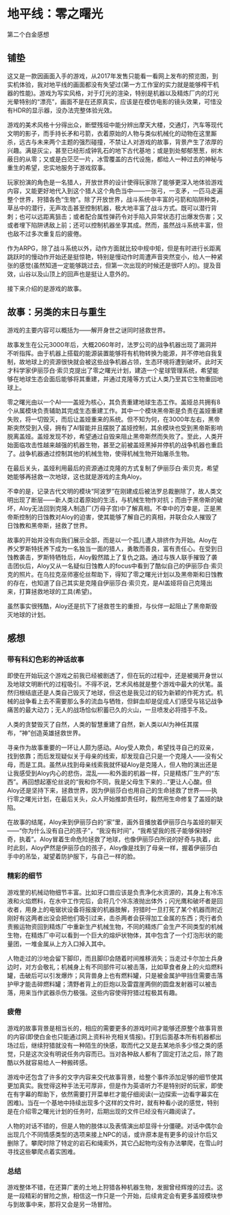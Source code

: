 # 地平线：零之曙光

第二个白金感想

## 铺垫

这又是一款因画面入手的游戏，从2017年发售只能看一看网上发布的预览图，到实机体验，我对地平线的画面都没有失望过(第一方工作室的实力就是能够榨干机器的性能)。游戏为写实风格，对于灯光的渲染，特别是机器以及精炼厂内的灯光光晕特别的“漂亮”，画面不是在还原真实，应该是在模仿电影的镜头效果，可惜没有HDR的显示器，没办法完整体验光效。

游戏的美术风格十分得出众，断壁残垣中能分辨出摩天大楼，交通灯，汽车等现代文明的影子，而手持长矛和弓箭，衣着原始的人物与类似机械化的动物在这里厮杀，远古与未来两个主题的强烈碰撞，不禁让人对游戏的故事，背景产生了浓厚的兴趣。满是灰尘，甚至已经形成钟乳石的地下古代基地；或是到处郁郁葱葱，树木蔽日的从零；又或是白茫茫一片，冰雪覆盖的古代设施，都给人一种过去的神秘与重生的希望，忠实地服务于游戏叙事。

玩家扮演的角色是一名猎人，开放世界的设计使得玩家除了能够更深入地体验游戏内容，又能更好地代入到这个猎人这个角色当中——一张弓，一支矛，一匹马走遍整个世界，狩猎各色“生物”。除了开放世界，战斗系统中丰富的弓箭和陷阱种类，草丛中的潜行，无声攻击甚至控制机器，极大地丰富了战斗方式。既可以潜行背刺；也可以远距离狙击；或者配合属性弹药令对手陷入异常状态打出爆发伤害；又或者埋下陷阱诱敌上前；还可以控制机器坐享其成。然而，虽然战斗系统丰富，但也敌不过多次重复后的疲倦。

作为ARPG，除了战斗系统以外，动作方面就比较中规中矩，但是有时进行长距离跳跃时的慢动作开始还是挺惊艳，特别是慢动作时周遭声音突然变小，给人一种紧张的感觉(虽然知道一定能够跳过去，但第一次出现的时候还是很吓人的)。提及音效，山谷以及山顶上的回声也是挺让人意外的。

接下来介绍的是游戏的故事。

## 故事：另类的末日与重生

游戏的主要内容可以概括为——解开身世之谜同时拯救世界。

故事发生在公元3000年后，大概2060年时，法罗公司的战争机器出现了漏洞并不听指挥。由于机器上搭载的能源装置能够将有机物转换为能源，并不停地自我复制，故地球上的资源很快就会被这些战争机器占领，生态环境将遭到破坏。此时天才科学家伊丽莎白·索贝克提出了零之曙光计划，建造一个星球管理系统，希望能够在地球生态会面后能够将其重建，并通过克隆等方式让人类乃至其它生物重回地球上。

零之曙光由以一个AI——盖娅为核心，其负责重建地球生态工作。盖娅总共拥有8个从属模块负责辅助其完成生态重建工作。其中一个模块黑帝斯是负责在盖娅重建失败，将一切毁灭，而后让盖娅重来的系统。但不知为何，在3000年左右，黑帝斯突然受到入侵，拥有了AI智能并且摆脱了盖娅控制，其余模块也受到黑帝斯影响脱离盖娅。盖娅发现不妙，希望通过自毁来阻止黑帝斯然而失败了。至此，人类开始面临攻击性越来越强的机器生物，甚至之前被盖娅黑掉并停机的战争机器也重启了。战争机器通过控制其他的机械生物，使得机械生物开始屠杀生物。

在最后关头，盖娅利用最后的资源通过克隆的方式复制了伊丽莎白·索贝克，希望她能够再拯救一次地球，这也就是游戏的主角Aloy。

不幸的是，记录古代文明的模块“阿波罗”在刚建成后被法罗总裁删除了，故人类文明出现了断层——新人类过着原始的生活，与机械生物作对抗；而由于黑帝斯的破坏，Aloy无法回到克隆人制造厂(万母子宫)中了解真相。不幸中的万幸是，正是黑帝斯控制的日蚀教对Aloy的迫害，使其能够了解自己的真相，并联合众人摧毁了日蚀教和黑帝斯，拯救了世界。

故事的开始并没有向我们展示全部，而是以一个孤儿遭人排挤作为开始。Aloy在养父罗斯特抚养下成为一名独当一面的猎人，勇敢而善良，富有责任心。在受到日蚀教袭击，罗斯特牺牲后，Aloy毅然踏上了复仇之路。通过与族人联手摧毁了袭击团伙后，Aloy又从一名疑似日蚀教人的focus中看到了酷似自己的伊丽莎白·索贝克的照片。在乌拉克巫师塞伦丝帮助下，得知了零之曙光计划以及黑帝斯和日蚀教的存在，也知道了自己其实是克隆自伊丽莎白·索贝克，是AI盖娅将自己克隆出来，打算拯救地球的工具(希望)。

虽然事实很残酷，Aloy还是抗下了拯救苍生的重担，与伙伴一起阻止了黑帝斯毁灭地球的计划。

## 感想

### 带有科幻色彩的神话故事

即使在开始玩这个游戏之前我已经被剧透了，但在玩的过程中，还是被揭开身世以及地球文明断代的过程吸引。不得不说，艺术风格就是整个游戏中最大的伏笔。虽然归根结底还是人类自己毁灭了地球，但这也是我见过的较为新颖的作死方式。机械的战争看上去不需要那么多的流血与牺牲，但鲜血却是促成人们感受与铭记战争痛苦的最大动力；无人的战场恰似积蓄已久的火山，一旦喷发必将措手不及。

人类的贪婪毁灭了自然，人类的智慧重建了自然，新人类以AI为神任其摆布，“神”创造英雄拯救世界。

寻亲作为故事重要的一环让人颇为感动。Aloy受人欺负，希望找寻自己的双亲，找到依靠；而后发现疑似关于母亲的线索，却发现自己只是一个克隆人——没有父母，而是工具。虽然从找到母亲线索我就怀疑Aloy是克隆人，但人物的演出还是让我感受到Aloy内心的悲伤，混乱——和外面的机器一样，只是精炼厂生产的“东西”。再回想起塞伦丝说的“我和你不同，我是父母生下来的...”更让人心酸。但Aloy还是坚持下来，拯救世界，因为伊丽莎白也用自己的生命拯救了世界——执行零之曙光计划，在最后关头，众人开始推卸责任时，毅然用生命修复了盖娅的缺陷。

在故事的结尾，Aloy来到伊丽莎白的“家”里，画外音播放着伊丽莎白与盖娅的聊天——“你为什么没有自己的孩子”，“我没有时间”，“我希望我的孩子能够保持好奇，执着”。Aloy冒着生命危险拯救了地球，也像伊丽莎白所说的好奇与执着，此时此刻，Aloy俨然是伊丽莎白的孩子，Aloy像是找到了母亲一样，握着伊丽莎白手中的吊坠，凝望着防护服下，与自己一样的脸。

### 精彩的细节

游戏里的机械动物细节丰富。比如牙口兽应该是负责净化水资源的，其身上有冷冻液和火焰燃料，在水中工作完后，会将几个冷冻液抛出体外；闪光鹰和破坏者是回收者，用身上的电锯状设备将报废的机器肢解，狩猎时一旦打死了某个机器而附近刚好有这两者出没会把他们吸引过来，击杀两者会获得加工金属的东西；壳行者负责搬运物资回到精炼厂中重新生产机械生物，不同的精炼厂会生产不同类型的机械生物，在精炼厂中可以看到一个巨大的熔炉状物体，其中包含了一个灯泡形状的能量团，一堆金属从上方入口掉入其中。

人物走过的沙地会留下脚印，而且脚印会随着时间推移消失；当走过卡尔加士兵身边时，对方会敬礼；机械身上有不同部件可以被击落，比如草食者身上的火焰燃料罐，击破后可以引发爆炸；风背兽身上也有燃料罐，只是被金属护甲挡住需要击落护甲才能击碎燃料罐；清野者背上的巨炮以及雷霆崖两侧的圆盘发射器可以被击落，用来当作武器杀伤力极强。这些内容使得狩猎过程极其有趣。

### 疲倦

游戏的故事背景是相当长的，相应的需要更多的游戏时间才能够还原整个故事背景的内容(即使白金也只能通过网上资料补充相关情报)。打到后面基本所有机器都出场过后，继续狩猎就没有一种陌生的快感，取而代之又是去某地杀多少怪之类的感觉，只是这次没有明说任务内容而已。当对各种敌人都有了固定打法之后，除了跑酷以外就容易给人一种搬砖感。

游戏中还包含了许多的文字内容来交代故事背景，给整个事件添加足够的细节使其更加真实。我觉得这种手法无可厚非，但是作为英语听力不是特别好的玩家，即使在有字幕的帮助下，依然需要打开菜单栏才能仔细阅读(一边探索一边看字幕实在困难)。当在一个基地中持续出现多个这样的文件时，就有种看小说的感觉，特别是在介绍零之曙光计划的任务时，后期出现的文件已经没有兴趣阅读了。

人物的对话不错的，但是人物的肢体以及表情演出却显得十分僵硬。对话中偶尔会出现几个不同情感类型的选项来接上NPC的话，或许原本是有更多的设计尔后又删除了。攀爬时除了特定的岩石和绳索外，其它凸起物均没有办法攀爬，在雪山时寻找这些攀爬点着实困难。

### 总结

游戏整体不错，在还算广袤的土地上狩猎各种机器生物，发掘曾经辉煌的过去。这是一段精彩的冒险之旅，相信这一作只是一个开始，后续肯定会有更多盖娅模块参与到故事中来，那将又会是另一场冒险。